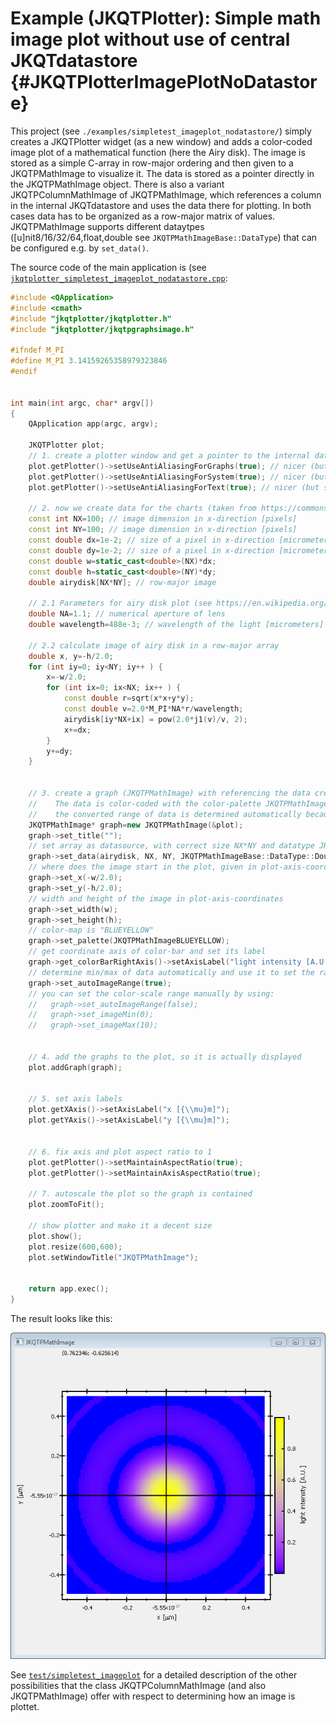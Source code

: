 # Example (JKQTPlotter): Simple math image plot without use of central JKQTdatastore {#JKQTPlotterImagePlotNoDatastore}
This project (see `./examples/simpletest_imageplot_nodatastore/`) simply creates a JKQTPlotter widget (as a new window) and adds a color-coded image plot of a mathematical function (here the Airy disk). The image is stored as a simple C-array in row-major ordering and then given to a JKQTPMathImage to visualize it. The data is stored as a pointer directly in the JKQTPMathImage object. There is also a variant JKQTPColumnMathImage of JKQTPMathImage, which references a column in the internal JKQTdatastore and uses the data there for plotting. In both cases data has to be organized as a row-major matrix of values. JKQTPMathImage supports different dataytpes ([u]nit8/16/32/64,float,double see `JKQTPMathImageBase::DataType`) that can be configured e.g. by `set_data()`.

The source code of the main application is (see [`jkqtplotter_simpletest_imageplot_nodatastore.cpp`](../simpletest_imageplot_nodatastore/jkqtplotter_simpletest_imageplot_nodatastore.cpp):
```.cpp
#include <QApplication>
#include <cmath>
#include "jkqtplotter/jkqtplotter.h"
#include "jkqtplotter/jkqtpgraphsimage.h"

#ifndef M_PI
#define M_PI 3.14159265358979323846
#endif


int main(int argc, char* argv[])
{
    QApplication app(argc, argv);

    JKQTPlotter plot;
    // 1. create a plotter window and get a pointer to the internal datastore (for convenience)
    plot.getPlotter()->setUseAntiAliasingForGraphs(true); // nicer (but slower) plotting
    plot.getPlotter()->setUseAntiAliasingForSystem(true); // nicer (but slower) plotting
    plot.getPlotter()->setUseAntiAliasingForText(true); // nicer (but slower) text rendering

    // 2. now we create data for the charts (taken from https://commons.wikimedia.org/wiki/File:Energiemix_Deutschland.svg)
    const int NX=100; // image dimension in x-direction [pixels]
    const int NY=100; // image dimension in x-direction [pixels]
    const double dx=1e-2; // size of a pixel in x-direction [micrometers]
    const double dy=1e-2; // size of a pixel in x-direction [micrometers]
    const double w=static_cast<double>(NX)*dx;
    const double h=static_cast<double>(NY)*dy;
    double airydisk[NX*NY]; // row-major image

    // 2.1 Parameters for airy disk plot (see https://en.wikipedia.org/wiki/Airy_disk)
    double NA=1.1; // numerical aperture of lens
    double wavelength=488e-3; // wavelength of the light [micrometers]

    // 2.2 calculate image of airy disk in a row-major array
    double x, y=-h/2.0;
    for (int iy=0; iy<NY; iy++ ) {
        x=-w/2.0;
        for (int ix=0; ix<NX; ix++ ) {
            const double r=sqrt(x*x+y*y);
            const double v=2.0*M_PI*NA*r/wavelength;
            airydisk[iy*NX+ix] = pow(2.0*j1(v)/v, 2);
            x+=dx;
        }
        y+=dy;
    }


    // 3. create a graph (JKQTPMathImage) with referencing the data created above as data
    //    The data is color-coded with the color-palette JKQTPMathImageBLUEYELLOW
    //    the converted range of data is determined automatically because set_autoImageRange(true)
    JKQTPMathImage* graph=new JKQTPMathImage(&plot);
    graph->set_title("");
    // set array as datasource, with correct size NX*NY and datatype JKQTPMathImageBase::DataType::DoubleArray
    graph->set_data(airydisk, NX, NY, JKQTPMathImageBase::DataType::DoubleArray);
    // where does the image start in the plot, given in plot-axis-coordinates (bottom-left corner)
    graph->set_x(-w/2.0);
    graph->set_y(-h/2.0);
    // width and height of the image in plot-axis-coordinates
    graph->set_width(w);
    graph->set_height(h);
    // color-map is "BLUEYELLOW"
    graph->set_palette(JKQTPMathImageBLUEYELLOW);
    // get coordinate axis of color-bar and set its label
    graph->get_colorBarRightAxis()->setAxisLabel("light intensity [A.U.]");
    // determine min/max of data automatically and use it to set the range of the color-scale
    graph->set_autoImageRange(true);
    // you can set the color-scale range manually by using:
    //   graph->set_autoImageRange(false);
    //   graph->set_imageMin(0);
    //   graph->set_imageMax(10);
	
	
    // 4. add the graphs to the plot, so it is actually displayed
    plot.addGraph(graph);

	
    // 5. set axis labels
    plot.getXAxis()->setAxisLabel("x [{\\mu}m]");
    plot.getYAxis()->setAxisLabel("y [{\\mu}m]");

	
    // 6. fix axis and plot aspect ratio to 1
    plot.getPlotter()->setMaintainAspectRatio(true);
    plot.getPlotter()->setMaintainAxisAspectRatio(true);

    // 7. autoscale the plot so the graph is contained
    plot.zoomToFit();

    // show plotter and make it a decent size
    plot.show();
    plot.resize(600,600);
    plot.setWindowTitle("JKQTPMathImage");


    return app.exec();
}
```

The result looks like this:

![jkqtplotter_simpletest_imageplot_nodatastore](../../screenshots/jkqtplotter_simpletest_imageplot_nodatastore.png)

See [`test/simpletest_imageplot`](../simpletest_imageplot) for a detailed description of the other possibilities that the class JKQTPColumnMathImage (and also JKQTPMathImage) offer with respect to determining how an image is plottet.


